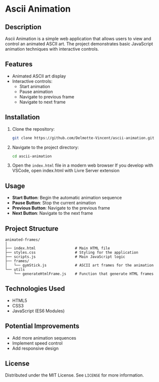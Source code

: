 # Ascii Animation

## Description

Ascii Animation is a simple web application that allows users to view and control an animated ASCII art. The project demonstrates basic JavaScript animation techniques with interactive controls.

## Features

- Animated ASCII art display
- Interactive controls:
  - Start animation
  - Pause animation
  - Navigate to previous frame
  - Navigate to next frame

## Installation

1. Clone the repository:
   ```bash
   git clone https://github.com/Delmotte-Vincent/ascii-animation.git
   ```

2. Navigate to the project directory:
   ```bash
   cd ascii-animation
   ```

3. Open the `index.html` file in a modern web browser
    If you develop with VSCode, open index.html with Livre Server extension

## Usage

- **Start Button**: Begin the automatic animation sequence
- **Pause Button**: Stop the current animation
- **Previous Button**: Navigate to the previous frame
- **Next Button**: Navigate to the next frame

## Project Structure

```
animated-frames/
│
├── index.html                  # Main HTML file
├── styles.css                  # Styling for the application
├── scripts.js                  # Main JavaScript logic
├── frames/
│   └── gymStick.js             # ASCII art frames for the animation
└── utils
    └── generateHtmlFrame.js    # Function that generate HTML frames
```

## Technologies Used

- HTML5
- CSS3
- JavaScript (ES6 Modules)

## Potential Improvements

- Add more animation sequences
- Implement speed control
- Add responsive design

## License

Distributed under the MIT License. See `LICENSE` for more information.
